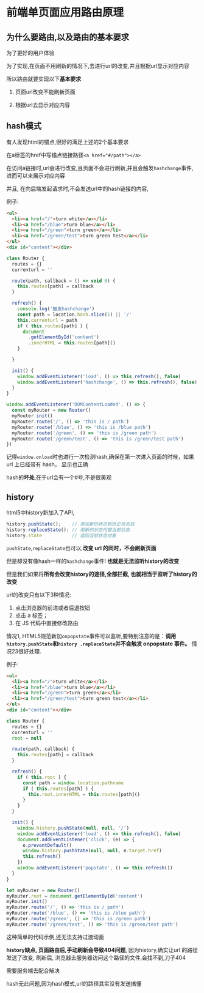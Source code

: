 # 前端单页面应用路由原理

## 为什么要路由,以及路由的基本要求

为了更好的用户体验

为了实现,在页面不用刷新的情况下,去进行url的改变,并且根据url显示对应内容

所以路由就要实现以下**基本要求**

1. 页面url改变不能刷新页面 

2. 根据url去显示对应内容

## hash模式

有人发现html的锚点,很好的满足上述的2个基本要求

在a标签的href中写锚点链接路径`<a href="#/path"></a>`

在访问a链接时,url会进行改变,且页面不会进行刷新,并且会触发`hashchange`事件,进而可以来展示对应内容

并且, 在向后端发起请求时,不会发送url中的hash链接的内容,

例子:
```html
<ul>
  <li><a href="/">turn white</a></li>
  <li><a href="/blue">turn blue</a></li>
  <li><a href="/green">turn green</a></li>
  <li><a href="/green/test">turn green test</a></li>
</ul>
<div id="content"></div>
```
```javascript
class Router {
  routes = {}
  currenturl = ''

  route(path, callback = () => void 0) {
    this.routes[path] = callback
  }

  refresh() {
    console.log('触发hashchange')
    const path = location.hash.slice(1) || '/'
    this.currenturl = path
    if ( this.routes[path] ) {
      document
        .getElementById('content')
        .innerHTML = this.routes[path]()
    }

  }

  init() {
    window.addEventListener('load', () => this.refresh(), false)
    window.addEventListener('hashchange', () => this.refresh(), false)
  }
}

window.addEventListener('DOMContentLoaded', () => {
  const myRouter = new Router()
  myRouter.init()
  myRouter.route('/', () => 'this is / path')
  myRouter.route('/blue', () => 'this is /blue path')
  myRouter.route('/green', () => 'this is /green path')
  myRouter.route('/green/test', () => 'this is /green/test path')
})
```
记得`window.onload`时也进行一次检测hash,确保在第一次进入页面的时候，如果 url 上已经带有 hash，
显示也正确


hash的**坏处**,在于url会有一个#号,不是很美观

## history

html5中history新加入了API,

```javascript
history.pushState();    // 添加新的状态到历史状态栈
history.replaceState(); // 用新的状态代替当前状态
history.state           // 返回当前状态对象
```
`pushState`,`replaceState`也可以,**改变 url 的同时，不会刷新页面**

但是却没有像hash一样的`hashchange`事件! **也就是无法监听history的改变**

但是我们如果将**所有会改变history的途径,全部拦截, 也就相当于监听了history的改变**

url的改变只有以下3种情况:

1. 点击浏览器的前进或者后退按钮 
2. 点击 a 标签；
3. 在 JS 代码中直接修改路由

情况1, HTML5规范新加`onpopstate`事件可以监听,要特别注意的是：**调用`history.pushState`和`history
.replaceState`并不会触发 onpopstate 事件。** 情况23很好处理.

例子:
```html
<ul>
  <li><a href="/">turn white</a></li>
  <li><a href="/blue">turn blue</a></li>
  <li><a href="/green">turn green</a></li>
  <li><a href="/green/test">turn green test</a></li>
</ul>
<div id="content"></div>
```
```javascript
class Router {
  routes = {}
  currenturl = ''
  root = null

  route(path, callback) {
    this.routes[path] = callback
  }

  refresh() {
    if ( this.root ) {
      const path = window.location.pathname
      if ( this.routes[path] ) {
        this.root.innerHTML = this.routes[path]()
      }
    }
  }

  init() {
    window.history.pushState(null, null, '/')
    window.addEventListener('load', () => this.refresh(), false)
    document.addEventListener('click', (e) => {
      e.preventDefault()
      window.history.pushState(null, null, e.target.href)
      this.refresh()
    })
    window.addEventListener('popstate', () => this.refresh())
  }
}

let myRouter = new Router()
myRouter.root = document.getElementById('content')
myRouter.init()
myRouter.route('/', () => 'this is / path')
myRouter.route('/blue', () => 'this is /blue path')
myRouter.route('/green', () => 'this is /green path')
myRouter.route('/green/test', () => 'this is /green/test path')
```

这种简单的代码示例,还无法支持过渡动画

**history缺点, 页面路由后,手动刷新会导致404问题**, 因为history,确实让url
的路径发送了改变, 刷新后, 浏览器去服务器访问这个路径的文件,会找不到,刀子404

需要服务端去配合解决

hash无此问题,因为hash模式,url的路径其实没有发送搞懂
